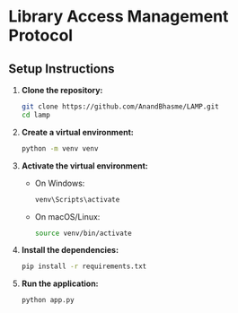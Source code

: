 # Library Access Management Protocol

## Setup Instructions

1. **Clone the repository:**
   ```sh
   git clone https://github.com/AnandBhasme/LAMP.git
   cd lamp
   ```

2. **Create a virtual environment:**
   ```sh
   python -m venv venv
   ```

3. **Activate the virtual environment:**
   - On Windows:
     ```sh
     venv\Scripts\activate
     ```
   - On macOS/Linux:
     ```sh
     source venv/bin/activate
     ```

4. **Install the dependencies:**
   ```sh
   pip install -r requirements.txt
   ```

5. **Run the application:**
   ```sh
   python app.py
   ```
